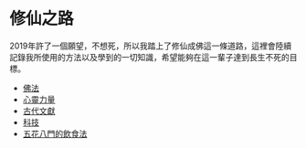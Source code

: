 # 修仙之路
2019年許了一個願望，不想死，所以我踏上了修仙成佛這一條道路，這裡會陸續記錄我所使用的方法以及學到的一切知識，希望能夠在這一輩子達到長生不死的目標。


* [佛法]()
* [心靈力量]()
* [古代文獻]()
* [科技](technology.md)
* [五花八門的飲食法](diet.md)
